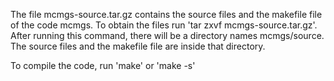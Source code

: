 The file mcmgs-source.tar.gz contains the source files and the makefile file of the code mcmgs.
To obtain the files run 'tar zxvf mcmgs-source.tar.gz'. After running this command, there will be a directory names mcmgs/source.
The source files and the makefile file are inside that directory.

To compile the code, run 'make' or 'make -s'
